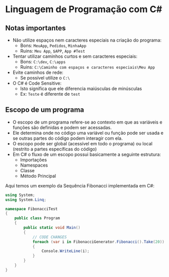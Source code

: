 # Linguagem de Programação com C#

## Notas importantes

- Não utilize espaços nem caracteres especiais na criação do programa:
    - Bons: `MeuApp`, `Pedidos`, `MinhaApp`
    - Ruins: `Meu App`, `$APP`, `App #Test`
- Tentar utilizar caminhos curtos e sem caracteres especiais:
    - Bons: `C:\dev`, `C:\apps`
    - Ruins: `C:\Caminho com espaços e caracteres especiais\Meu App`
- Evite caminhos de rede:
    - Se possível utilize o `C:\`
- O C# é Code Sensitive:
    - Isto significa que ele diferencia maiúsculas de minúsculas
    - Ex: `Teste` é diferente de `test`

## Escopo de um programa

- O escopo de um programa refere-se ao contexto em que as variáveis e funções são definidas e podem ser acessadas.
- Ele determina onde no código uma variável ou função pode ser usada e se outras partes do código podem interagir com ela.
- O escopo pode ser global (acessível em todo o programa) ou local (restrito a partes específicas do código)
- Em C# o fluxo de um escopo possui basicamente a seguinte estrutura:
    - Importações
    - Namespaces
    - Classe
    - Método Principal

Aqui temos um exemplo da Sequência Fibonacci implementada em C#:

```cs
using System;
using System.Linq;

namespace FibonacciTest
{
    public class Program
    {
        public static void Main()
        {
            // CODE CHANGES
            foreach (var i in FibonacciGenerator.Fibonacci().Take(20))
            {
                Console.WriteLine(i);
            }
        }
    }
}
```
